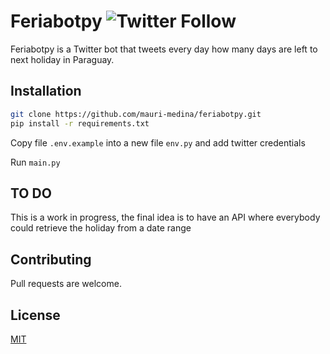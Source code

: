 # Feriabotpy ![Twitter Follow](https://img.shields.io/twitter/follow/feriabotpy?style=social)

Feriabotpy is a Twitter bot that tweets every day how many days are left to next holiday in Paraguay.</br>

## Installation

```bash
git clone https://github.com/mauri-medina/feriabotpy.git
pip install -r requirements.txt
```
Copy file `.env.example` into a new file `env.py` and add twitter credentials

Run `main.py`

## TO DO
This is a work in progress, the final idea is to have an API where everybody could retrieve the holiday from a date range


## Contributing
Pull requests are welcome.

## License
[MIT](https://choosealicense.com/licenses/mit/)
